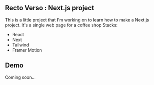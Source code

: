 ## Recto Verso : Next.js project 

This is a little project that I'm working on to learn how to make a Next.js project. 
It's a single web page for a coffee shop
Stacks: 
- React
- Next
- Tailwind
- Framer Motion

## Demo 
Coming soon...
